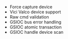 * Force capture device
* Vici Valco device support
* Raw cmd validation
* GSIOC bus error handling
* GSIOC atomic transaction
* GSIOC handle device scan
